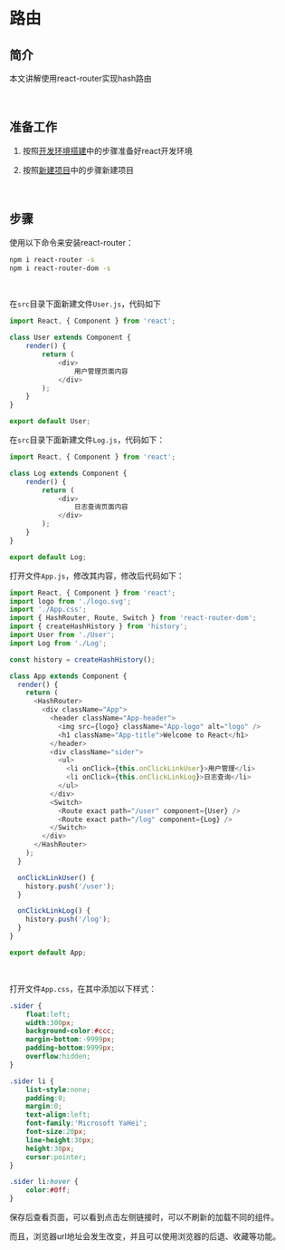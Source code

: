 # 路由


## 简介

本文讲解使用react-router实现hash路由

​	 

## 准备工作

1. 按照[开发环境搭建](开发环境搭建.md)中的步骤准备好react开发环境

2. 按照[新建项目](新建项目.md)中的步骤新建项目

   ​	



## 步骤

 

使用以下命令来安装react-router：

```sh
npm i react-router -s
npm i react-router-dom -s
```

​	

在`src`目录下面新建文件`User.js`，代码如下

```javascript
import React, { Component } from 'react';

class User extends Component {
    render() {
        return (
            <div>
                用户管理页面内容
            </div>
        );
    }
}

export default User;
```

 	

在`src`目录下面新建文件`Log.js`，代码如下：

```javascript
import React, { Component } from 'react';

class Log extends Component {
    render() {
        return (
            <div>
                日志查询页面内容
            </div>
        );
    }
}

export default Log;
```

 

打开文件`App.js`，修改其内容，修改后代码如下：

```javascript
import React, { Component } from 'react';
import logo from './logo.svg';
import './App.css';
import { HashRouter, Route, Switch } from 'react-router-dom';
import { createHashHistory } from 'history';
import User from './User';
import Log from './Log';

const history = createHashHistory();

class App extends Component { 
  render() {
    return (
      <HashRouter>
        <div className="App">
          <header className="App-header">
            <img src={logo} className="App-logo" alt="logo" />
            <h1 className="App-title">Welcome to React</h1>
          </header>
          <div className="sider">
            <ul>
              <li onClick={this.onClickLinkUser}>用户管理</li>
              <li onClick={this.onClickLinkLog}>日志查询</li>
            </ul>
          </div>
          <Switch>
            <Route exact path="/user" component={User} />
            <Route exact path="/log" component={Log} />
          </Switch>
        </div>
      </HashRouter>
    );
  }

  onClickLinkUser() {
    history.push('/user');
  }

  onClickLinkLog() {
    history.push('/log');
  }
}

export default App;
```

​	 

打开文件`App.css`，在其中添加以下样式：

```css
.sider {
    float:left;
    width:300px;
    background-color:#ccc;
    margin-bottom:-9999px;
    padding-bottom:9999px;
    overflow:hidden;
}

.sider li {
    list-style:none;
    padding:0;
    margin:0;
    text-align:left;
    font-family:'Microsoft YaHei';
    font-size:20px;
    line-height:30px;
    height:30px;
    cursor:pointer;
}

.sider li:hover {
    color:#0ff;
}
```

 

保存后查看页面，可以看到点击左侧链接时，可以不刷新的加载不同的组件。

而且，浏览器url地址会发生改变，并且可以使用浏览器的后退、收藏等功能。



